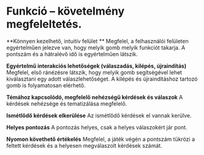# Funkció – követelmény megfeleltetés.


**Könnyen kezelhető, intuitív felület **
Megfelel, a felhasználói felületen egyértelműen jelezve van, hogy melyik gomb melyik funkciót takarja. A pontszám és a hátralévő idő is egyértelműen látszik. 


**Egyértelmű interakciós lehetőségek (válaszadás, kilépés, újraindítás)**
Megfelel, első ránézésre látszik, hogy melyik gomb segítségével lehet kiválasztani egy adott válaszlehetőséget. A kilépés és újraindításhoz tartozó gomb is folyamatosan elérhető.


**Témához kapcsolódó, megfelelő nehézségű kérdések és válaszok**
A kérdések nehézsége és tematizálása megfelelő.

**Ismétlődő kérdések elkerülése**
Az ismétlődő kérdések el vannak kerülve. 

**Helyes pontozás**
A pontozás helyes, csak a helyes válaszokért jár pont. 

**Nyomon követhető értékelés**
Megfelel, a játék végén a pontszám tükrözi a feltett kérdések és a helyesen megválaszolt kérdések számát. 